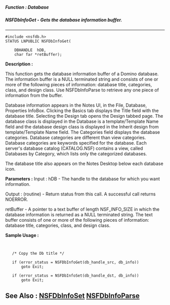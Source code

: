 ##### Function : Database
##### NSFDbInfoGet - Gets the database information buffer.
---
```
#include <nsfdb.h>
STATUS LNPUBLIC NSFDbInfoGet(

	DBHANDLE  hDB,
	char far *retBuffer);
```
**Description :**

This function gets the database information buffer of a Domino database.  The 
information buffer is a NULL terminated string and consists of one or more of 
the following pieces of information:  database title, categories, class, and 
design class.  Use NSFDbInfoParse to retrieve any one piece of information from 
the buffer.

Database information appears in the Notes UI, in the File, Database, Properties 
InfoBox.  Clicking the Basics tab displays the Title field with the database 
title.  Selecting the Design tab opens the Design tabbed page. The database 
class is displayed in the Database is a template/Template Name field and the 
database design class is displayed in the Inherit design from template/Template 
Name field. The Categories field displays the database categories.  Database 
categories are different than view categories.  Database categories are 
keywords specified for the database.  Each server's database catalog 
(CATALOG.NSF) contains a view, called Databases by Category, which lists only 
the categorized databases.

The database title also appears on the Notes Desktop below each database icon.

**Parameters :**
Input :
hDB  -  The handle to the database for which you want information.

Output :
(routine)  -  Return status from this call.  A successful call returns NOERROR.


retBuffer  -   A pointer to a text buffer of length NSF_INFO_SIZE in which the database information is returned as a NULL terminated string.  The text buffer consists of one or more of the following pieces of information:  database title, categories, class, and design class.


**Sample Usage :**
```


   /* Copy the Db title */

   if (error_status = NSFDbInfoGet(db_handle_src, db_info))
       goto Exit;

   if (error_status = NSFDbInfoSet(db_handle_dst, db_info))
       goto Exit;

```
**See Also :**
[NSFDbInfoSet](/reference/Func/NSFDbInfoSet)
[NSFDbInfoParse](/reference/Func/NSFDbInfoParse)
---
